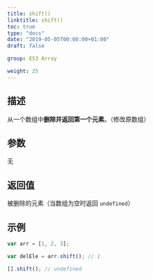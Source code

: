 ```yaml
---
title: shift()
linktitle: shift()
toc: true
type: "docs"
date: "2019-05-05T00:00:00+01:00"
draft: false

group: ES3 Array

weight: 25
---
```


## 描述

从一个数组中**删除并返回第一个元素**。（修改原数组）

## 参数

无

## 返回值

被删除的元素（当数组为空时返回 `undefined`）

## 示例

```js
var arr = [1, 2, 3];

var delEle = arr.shift(); // 1

[].shift(); // undefined
```
